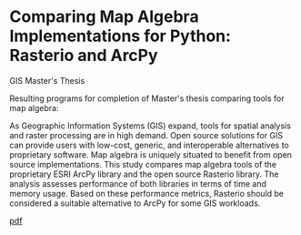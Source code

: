 # Comparing Map Algebra Implementations for Python: Rasterio and ArcPy
GIS Master's Thesis

Resulting programs for completion of Master's thesis comparing tools for map algebra:

As Geographic Information Systems (GIS) expand, tools for spatial analysis and raster processing are in high demand. Open source solutions for GIS can provide users with low-cost, generic, and interoperable alternatives to proprietary software. Map algebra is uniquely situated to benefit from open source implementations. This study compares map algebra tools of the proprietary ESRI ArcPy library and the open source Rasterio library. The analysis assesses performance of both libraries in terms of time and memory usage. Based on these performance metrics, Rasterio should be considered a suitable alternative to ArcPy for some GIS workloads.

[pdf](http://mary.marek-spartz.org/MaryMarek-SpartzThesis.pdf)
